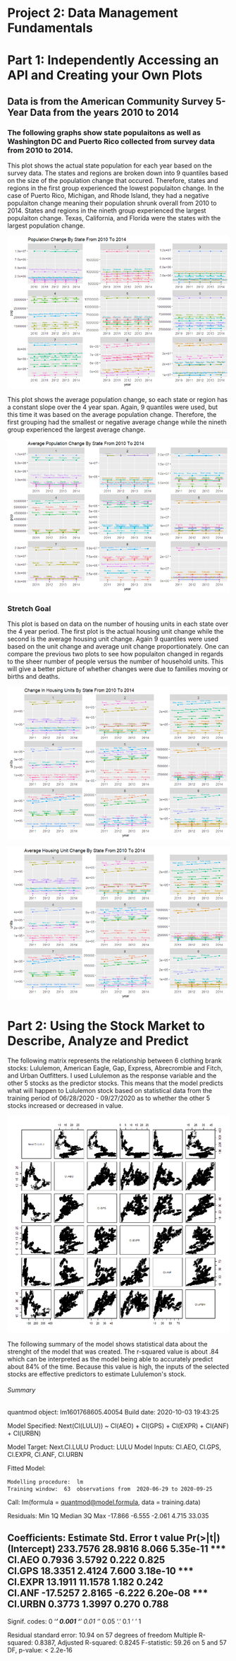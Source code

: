 # Project 2: Data Management Fundamentals

# Part 1: Independently Accessing an API and Creating your Own Plots
## Data is from the American Community Survey 5-Year Data from the years 2010 to 2014

### The following graphs show state populaitons as well as Washington DC and Puerto Rico collected from survey data from 2010 to 2014. 

This plot shows the actual state population for each year based on the survey data. The states and regions are broken down into 9 quantiles based on the size of the population change that occured. Therefore, states and regions in the first group experienced the lowest populaiton change. In the case of Puerto Rico, Michigan, and Rhode Island, they had a negative populaiton change meaning their population shrunk overall from 2010 to 2014. States and regions in the nineth group experienced the largest populaiton change. Texas, California, and Florida were the states with the largest population change.

![](state_pop_change_2010_14.png)

This plot shows the average population change, so each state or region has a constant slope over the 4 year span. Again, 9 quantiles were used, but this time it was based on the average population change. Therefore, the first grouping had the smallest or negative average change while the nineth group experienced the largest average change. 

![](avg_pop_change_2010_14.png)

### Stretch Goal
This plot is based on data on the number of housing units in each state over the 4 year period. The first plot is the actual housing unit change while the second is the average housing unit change. Again 9 quantiles were used based on the unit change and average unit change proportionately. One can compare the previous two plots to see how populaiton changed in regards to the sheer number of people versus the number of household units. This will give a better picture of whether changes were due to families moving or births and deaths. 

![](housing_unit_change.png)

![](avg_housing_unit_change.png)

# Part 2: Using the Stock Market to Describe, Analyze and Predict

The following matrix represents the relationship between 6 clothing brank stocks: Lululemon, American Eagle, Gap, Express, Abrecrombie and Fitch, and Urban Outfitters. I used Lululemon as the response variable and the other 5 stocks as the predictor stocks. This means that the model predicts what will happen to Lululemon stock based on statistical data from the training period of 06/28/2020 - 09/27/2020 as to whether the other 5 stocks increased or decreased in value. 

![](matrix_clothing_stock_predict_lulu.png)

The following summary of the model shows statistical data about the strenght of the model that was created. The r-squared value is about .84 which can be interpreted as the model being able to accurately predict about 84% of the time. Because this value is high, the inputs of the selected stocks are effective predictors to estimate Lululemon's stock. 
###### Summary

quantmod object:   lm1601768605.40054 	Build date:  2020-10-03 19:43:25 

Model Specified: 
     Next(Cl(LULU)) ~ Cl(AEO) + Cl(GPS) + Cl(EXPR) + Cl(ANF) + Cl(URBN) 

Model Target:  Next.Cl.LULU 		 Product:  LULU 
Model Inputs:  Cl.AEO, Cl.GPS, Cl.EXPR, Cl.ANF, Cl.URBN 

Fitted Model: 

	Modelling procedure:  lm 
	Training window:  63  observations from  2020-06-29 to 2020-09-25

Call:
lm(formula = quantmod@model.formula, data = training.data)

Residuals:
    Min      1Q  Median      3Q     Max 
-17.866  -6.555  -2.061   4.715  33.035 

Coefficients:
            Estimate Std. Error t value Pr(>|t|)    
(Intercept) 233.7576    28.9816   8.066 5.35e-11 ***
Cl.AEO        0.7936     3.5792   0.222    0.825    
Cl.GPS       18.3351     2.4124   7.600 3.18e-10 ***
Cl.EXPR      13.1911    11.1578   1.182    0.242    
Cl.ANF      -17.5257     2.8165  -6.222 6.20e-08 ***
Cl.URBN       0.3773     1.3997   0.270    0.788    
---
Signif. codes:  0 ‘***’ 0.001 ‘**’ 0.01 ‘*’ 0.05 ‘.’ 0.1 ‘ ’ 1

Residual standard error: 10.94 on 57 degrees of freedom
Multiple R-squared:  0.8387,	Adjusted R-squared:  0.8245 
F-statistic: 59.26 on 5 and 57 DF,  p-value: < 2.2e-16

